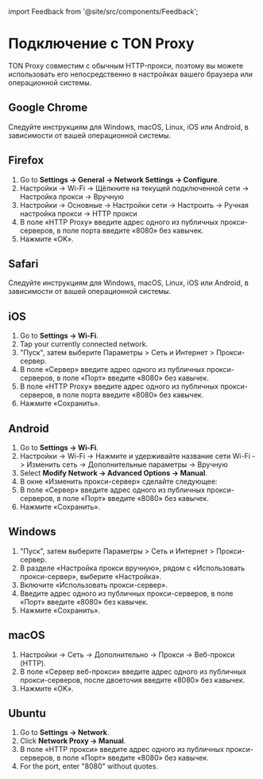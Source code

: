 import Feedback from '@site/src/components/Feedback';

# Подключение с TON Proxy

TON Proxy совместим с обычным HTTP-прокси, поэтому вы можете использовать его непосредственно в настройках вашего браузера или операционной системы.

## Google Chrome

Следуйте инструкциям для Windows, macOS, Linux, iOS или Android, в зависимости от вашей операционной системы.

## Firefox

1. Go to **Settings → General → Network Settings → Configure**.
2. Настройки -> Wi-Fi -> Щёлкните на текущей подключенной сети -> Настройка прокси -> Вручную
3. Настройки -> Основные -> Настройки сети -> Настроить -> Ручная настройка прокси -> HTTP прокси
4. В поле «HTTP Proxy» введите адрес одного из публичных прокси-серверов, в поле порта введите «8080» без кавычек.
5. Нажмите «OK».

## Safari

Следуйте инструкциям для Windows, macOS, Linux, iOS или Android, в зависимости от вашей операционной системы.

## iOS

1. Go to **Settings → Wi-Fi**.
2. Tap your currently connected network.
3. "Пуск", затем выберите Параметры > Сеть и Интернет > Прокси-сервер.
4. В поле «Сервер» введите адрес одного из публичных прокси-серверов, в поле «Порт» введите «8080» без кавычек.
5. В поле «HTTP Proxy» введите адрес одного из публичных прокси-серверов, в поле порта введите «8080» без кавычек.
6. Нажмите «Сохранить».

## Android

1. Go to **Settings → Wi-Fi**.
2. Настройки -> Wi-Fi -> Нажмите и удерживайте название сети Wi-Fi -> Изменить сеть -> Дополнительные параметры -> Вручную
3. Select **Modify Network → Advanced Options → Manual**.
4. В окне «Изменить прокси-сервер» сделайте следующее:
5. В поле «Сервер» введите адрес одного из публичных прокси-серверов, в поле «Порт» введите «8080» без кавычек.
6. Нажмите «Сохранить».

## Windows

1. "Пуск", затем выберите Параметры > Сеть и Интернет > Прокси-сервер.
2. В разделе «Настройка прокси вручную», рядом с «Использовать прокси-сервер», выберите «Настройка».
3. Включите «Использовать прокси-сервер».
4. Введите адрес одного из публичных прокси-серверов, в поле «Порт» введите «8080» без кавычек.
5. Нажмите «Сохранить».

## macOS

1. Настройки -> Сеть -> Дополнительно -> Прокси -> Веб-прокси (HTTP).
2. В поле «Сервер веб-прокси» введите адрес одного из публичных прокси-серверов, после двоеточия введите «8080» без кавычек.
3. Нажмите «OK».

## Ubuntu

1. Go to **Settings → Network**.
2. Click **Network Proxy → Manual**.
3. В поле «HTTP прокси» введите адрес одного из публичных прокси-серверов, в поле «Порт» введите «8080» без кавычек.
4. For the port, enter "8080" without quotes.

<Feedback />

